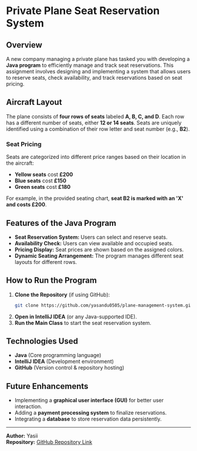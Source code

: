 # Private Plane Seat Reservation System

## Overview
A new company managing a private plane has tasked you with developing a **Java program** to efficiently manage and track seat reservations. This assignment involves designing and implementing a system that allows users to reserve seats, check availability, and track reservations based on seat pricing.

## Aircraft Layout
The plane consists of **four rows of seats** labeled **A, B, C, and D**. Each row has a different number of seats, either **12 or 14 seats**. Seats are uniquely identified using a combination of their row letter and seat number (e.g., **B2**).

### Seat Pricing
Seats are categorized into different price ranges based on their location in the aircraft:
- **Yellow seats** cost **£200**
- **Blue seats** cost **£150**
- **Green seats** cost **£180**

For example, in the provided seating chart, **seat B2 is marked with an 'X' and costs £200**.

## Features of the Java Program
- **Seat Reservation System:** Users can select and reserve seats.
- **Availability Check:** Users can view available and occupied seats.
- **Pricing Display:** Seat prices are shown based on the assigned colors.
- **Dynamic Seating Arrangement:** The program manages different seat layouts for different rows.

## How to Run the Program
1. **Clone the Repository** (if using GitHub):
   ```sh
   git clone https://github.com/yasandu0505/plane-management-system.git
   ```
2. **Open in IntelliJ IDEA** (or any Java-supported IDE).
3. **Run the Main Class** to start the seat reservation system.

## Technologies Used
- **Java** (Core programming language)
- **IntelliJ IDEA** (Development environment)
- **GitHub** (Version control & repository hosting)

## Future Enhancements
- Implementing a **graphical user interface (GUI)** for better user interaction.
- Adding a **payment processing system** to finalize reservations.
- Integrating a **database** to store reservation data persistently.

---
**Author:** Yasii  
**Repository:** [GitHub Repository Link](https://github.com/your-username/your-repo)

